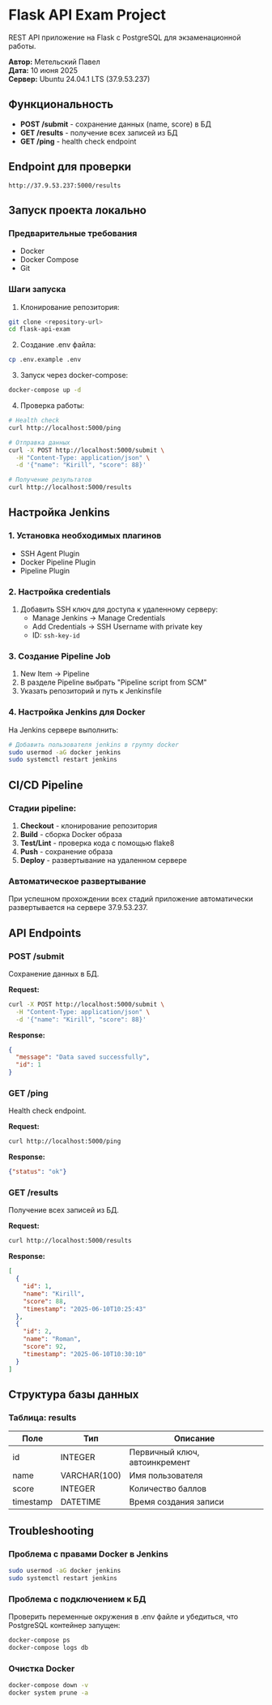 # Flask API Exam Project

REST API приложение на Flask с PostgreSQL для экзаменационной работы.

**Автор:** Метельский Павел  
**Дата:** 10 июня 2025  
**Сервер:** Ubuntu 24.04.1 LTS (37.9.53.237)

## Функциональность

- **POST /submit** - сохранение данных (name, score) в БД
- **GET /results** - получение всех записей из БД
- **GET /ping** - health check endpoint

## Endpoint для проверки

```
http://37.9.53.237:5000/results
```

## Запуск проекта локально

### Предварительные требования

- Docker
- Docker Compose
- Git

### Шаги запуска

1. Клонирование репозитория:
```bash
git clone <repository-url>
cd flask-api-exam
```

2. Создание .env файла:
```bash
cp .env.example .env
```

3. Запуск через docker-compose:
```bash
docker-compose up -d
```

4. Проверка работы:
```bash
# Health check
curl http://localhost:5000/ping

# Отправка данных
curl -X POST http://localhost:5000/submit \
  -H "Content-Type: application/json" \
  -d '{"name": "Kirill", "score": 88}'

# Получение результатов
curl http://localhost:5000/results
```

## Настройка Jenkins

### 1. Установка необходимых плагинов

- SSH Agent Plugin
- Docker Pipeline Plugin
- Pipeline Plugin

### 2. Настройка credentials

1. Добавить SSH ключ для доступа к удаленному серверу:
   - Manage Jenkins → Manage Credentials
   - Add Credentials → SSH Username with private key
   - ID: `ssh-key-id`

### 3. Создание Pipeline Job

1. New Item → Pipeline
2. В разделе Pipeline выбрать "Pipeline script from SCM"
3. Указать репозиторий и путь к Jenkinsfile

### 4. Настройка Jenkins для Docker

На Jenkins сервере выполнить:
```bash
# Добавить пользователя jenkins в группу docker
sudo usermod -aG docker jenkins
sudo systemctl restart jenkins
```

## CI/CD Pipeline

### Стадии pipeline:

1. **Checkout** - клонирование репозитория
2. **Build** - сборка Docker образа
3. **Test/Lint** - проверка кода с помощью flake8
4. **Push** - сохранение образа
5. **Deploy** - развертывание на удаленном сервере

### Автоматическое развертывание

При успешном прохождении всех стадий приложение автоматически развертывается на сервере 37.9.53.237.

## API Endpoints

### POST /submit

Сохранение данных в БД.

**Request:**
```bash
curl -X POST http://localhost:5000/submit \
  -H "Content-Type: application/json" \
  -d '{"name": "Kirill", "score": 88}'
```

**Response:**
```json
{
  "message": "Data saved successfully",
  "id": 1
}
```

### GET /ping

Health check endpoint.

**Request:**
```bash
curl http://localhost:5000/ping
```

**Response:**
```json
{"status": "ok"}
```

### GET /results

Получение всех записей из БД.

**Request:**
```bash
curl http://localhost:5000/results
```

**Response:**
```json
[
  {
    "id": 1,
    "name": "Kirill",
    "score": 88,
    "timestamp": "2025-06-10T10:25:43"
  },
  {
    "id": 2,
    "name": "Roman",
    "score": 92,
    "timestamp": "2025-06-10T10:30:10"
  }
]
```

## Структура базы данных

### Таблица: results

| Поле | Тип | Описание |
|------|-----|----------|
| id | INTEGER | Первичный ключ, автоинкремент |
| name | VARCHAR(100) | Имя пользователя |
| score | INTEGER | Количество баллов |
| timestamp | DATETIME | Время создания записи |

## Troubleshooting

### Проблема с правами Docker в Jenkins

```bash
sudo usermod -aG docker jenkins
sudo systemctl restart jenkins
```

### Проблема с подключением к БД

Проверить переменные окружения в .env файле и убедиться, что PostgreSQL контейнер запущен:
```bash
docker-compose ps
docker-compose logs db
```

### Очистка Docker

```bash
docker-compose down -v
docker system prune -a
```